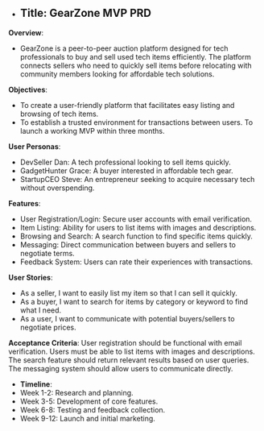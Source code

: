 - ## Title: GearZone MVP PRD
**Overview**:
- GearZone is a peer-to-peer auction platform designed for tech professionals to buy and sell used tech items efficiently. The platform connects sellers who need to quickly sell items before relocating with community members looking for affordable tech solutions.

**Objectives**:
- To create a user-friendly platform that facilitates easy listing and browsing of tech items.
- To establish a trusted environment for transactions between users.
To launch a working MVP within three months.

 **User Personas**:
- DevSeller Dan: A tech professional looking to sell items quickly.
- GadgetHunter Grace: A buyer interested in affordable tech gear.
- StartupCEO Steve: An entrepreneur seeking to acquire necessary tech without overspending.

 **Features**:
- User Registration/Login: Secure user accounts with email verification.
- Item Listing: Ability for users to list items with images and descriptions.
- Browsing and Search: A search function to find specific items quickly.
- Messaging: Direct communication between buyers and sellers to negotiate terms.
- Feedback System: Users can rate their experiences with transactions.

 **User Stories**:
- As a seller, I want to easily list my item so that I can sell it quickly.
- As a buyer, I want to search for items by category or keyword to find what I need.
- As a user, I want to communicate with potential buyers/sellers to negotiate prices.

 **Acceptance Criteria**:
User registration should be functional with email verification.
Users must be able to list items with images and descriptions.
The search feature should return relevant results based on user queries.
The messaging system should allow users to communicate directly.

- **Timeline**:
- Week 1-2: Research and planning.
- Week 3-5: Development of core features.
- Week 6-8: Testing and feedback collection.
- Week 9-12: Launch and initial marketing.

